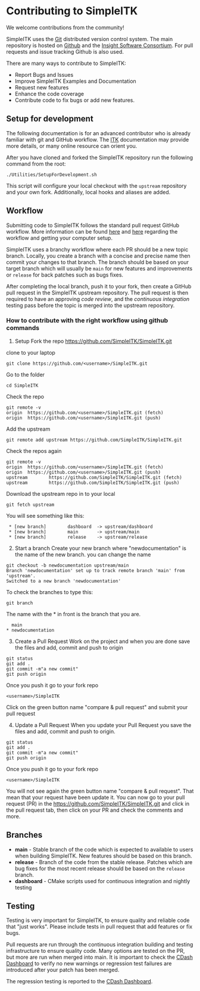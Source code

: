 # Contributing to SimpleITK

We welcome contributions from the community!

SimpleITK uses the [Git](http://git-scm.com/) distributed version control system. The main repository is hosted on [Github](https://github.com/SimpleITK/SimpleITK.git) and the [Insight Software Consortium](https://github.com/InsightSoftwareConsortium/SimpleITK). For pull requests and issue tracking  Github is also used.

There are many ways to contribute to SimpleITK:
 - Report Bugs and Issues
 - Improve SimpleITK Examples and Documentation
 - Request new features
 - Enhance the code coverage
 - Contribute code to fix bugs or add new features.

## Setup for development

The following documentation is for an advanced contributor who is already familiar with git and GitHub workflow. The [ITK](https://github.com/InsightSoftwareConsortium/ITK) documentation may provide more details, or many online resource can orient you.

After you have cloned and forked the SimpleITK repository run the following command from the root:
```
./Utilities/SetupForDevelopment.sh
```

This script will configure your local checkout with the `upstream` repository and your own fork. Additionally, local hooks and aliases are added.

## Workflow

Submitting code to SimpleITK follows the standard pull request GitHub workflow. More information can be found [here](https://guides.github.com/activities/forking/) and [here](https://guides.github.com/introduction/flow/) regarding the workflow and getting your computer setup.

SimpleITK uses a branchy workflow where each PR should be a new topic branch. Locally, you create a branch with a concise and precise name then commit your changes to that branch. The branch should be based on your target branch which will usually be `main` for new features and improvements or `release` for back patches such as bugs fixes.

After completing the local branch, push it to your fork, then create a GitHub pull request in the SimpleITK upstream repository. The pull request is then required to have an approving *code review*, and the *continuous integration* testing pass before the topic is merged into the upstream repository.

### How to contribute with the right workflow using github commands

1. Setup
Fork the repo
https://github.com/SimpleITK/SimpleITK.git

clone to your laptop
``` shell
git clone https://github.com/<username>/SimpleITK.git
```
Go to the folder
``` shell
cd SimpleITK
```
Check the repo
```shell
git remote -v
origin  https://github.com/<username>/SimpleITK.git (fetch)
origin  https://github.com/<username>/SimpleITK.git (push)
```
Add the upstream
``` shell
git remote add upstream https://github.com/SimpleITK/SimpleITK.git
```
Check the repos again
```shell
git remote -v
origin  https://github.com/<username>/SimpleITK.git (fetch)
origin  https://github.com/<username>/SimpleITK.git (push)
upstream        https://github.com/SimpleITK/SimpleITK.git (fetch)
upstream        https://github.com/SimpleITK/SimpleITK.git (push)
```
Download the upstream repo in to your local
``` shell
git fetch upstream
```
You will see something like this:
``` shell
 * [new branch]        dashboard  -> upstream/dashboard
 * [new branch]        main       -> upstream/main
 * [new branch]        release    -> upstream/release
```
2. Start a branch
Create your new branch where "newdocumentation" is the name of the new branch. you can change the name
``` shell
git checkout -b newdocumentation upstream/main
Branch 'newdocumentation' set up to track remote branch 'main' from 'upstream'.
Switched to a new branch 'newdocumentation'
```
To check the branches to type this:
``` shell
git branch
```
The name with the * in front is the branch that you are.
``` shell
  main
* newdocumentation
```
3. Create a Pull Request
Work on the project and when you are done save the files and add, commit and push to origin
``` shell
git status
git add .
git commit -m"a new commit"
git push origin
```
Once you push it go to your fork repo
``` shell
<username>/SimpleITK
```
Click on the green button name "compare & pull request" and submit your pull request

4. Update a Pull Request
 When you update your Pull Request you save the files and add, commit and push to origin.
 ``` shell
git status
git add .
git commit -m"a new commit"
git push origin
```
Once you push it go to your fork repo
``` shell
<username>/SimpleITK
```
You will not see again the green button name "compare & pull request". That mean that your request have been update it. You can now go to your pull request (PR) in the https://github.com/SimpleITK/SimpleITK.git and click in the pull request tab, then click on your PR and check the comments and more.

## Branches

* **main** - Stable branch of the code which is expected to available to users when building SimpleITK. New features should be based on this branch.
* **release** - Branch of the code from the stable release. Patches which are bug fixes for the most recent release should be based on the `release` branch.
* **dashboard** - CMake scripts used for continuous integration and nightly testing

## Testing

Testing is very important for SimpleITK, to ensure quality and reliable code that "just works". Please include tests in pull request that add features or fix bugs.

Pull requests are run through the continuous integration building and
testing infrastructure to ensure quality code. Many options are tested
on the PR, but more are run when merged into main. It is important
to check the [CDash Dashboard](https://open.cdash.org/index.php?project=SimpleITK) to verify no new warnings or regression test failures are introduced after your patch has been merged.

The regression testing is reported to the [CDash Dashboard](https://open.cdash.org/index.php?project=SimpleITK).
